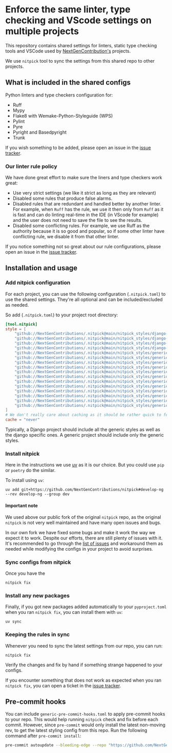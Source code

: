 # Enforce the same linter, type checking and VScode settings on multiple projects

This repository contains shared settings for linters, static type checking tools and VSCode used by [NextGenContribution's](https://github.com/NextGenContributions) projects.

We use `nitpick` tool to sync the settings from this shared repo to other projects.

## What is included in the shared configs

Python linters and type checkers configuration for:

- Ruff
- Mypy
- Flake8 with Wemake-Python-Styleguide (WPS)
- Pylint
- Pyre
- Pyright and Basedpyright
- Trunk

If you wish something to be added, please open an issue in the [issue tracker](https://github.com/NextGenContributions/.nitpick/).

### Our linter rule policy

We have done great effort to make sure the liners and type checkers work great:

- Use very strict settings (we like it strict as long as they are relevant)
- Disabled some rules that produce false alarms.
- Disabled rules that are redundant and handled better by another linter. For example, when `Ruff` has the rule, we use it then only from `Ruff` as it is fast and can do linting real-time in the IDE (in VScode for example) and the user does not need to save the file to see the results.
- Disabled some conflicting rules. For example, we use Ruff as the authority because it is so good and popular, so if some other linter have conflicting rule, we disable it from that other linter.

If you notice something not so great about our rule configurations, please open an issue in the [issue tracker](https://github.com/NextGenContributions/.nitpick/).

## Installation and usage

### Add nitpick configuration

For each project, you can use the following configuration (`.nitpick.toml`) to use the shared settings. They're all optional and can be included/excluded as needed.

So add (`.nitpick.toml`) to your project root directory:

```toml
[tool.nitpick]
style = [
    "github://NextGenContributions/.nitpick@main/nitpick_styles/django-flake8.toml",
    "github://NextGenContributions/.nitpick@main/nitpick_styles/django-mypy.toml",
    "github://NextGenContributions/.nitpick@main/nitpick_styles/django-ruff.toml",
    "github://NextGenContributions/.nitpick@main/nitpick_styles/django-pyproject.toml",
    "github://NextGenContributions/.nitpick@main/nitpick_styles/generic-codacy.toml",
    "github://NextGenContributions/.nitpick@main/nitpick_styles/generic-deepsource.toml",
    "github://NextGenContributions/.nitpick@main/nitpick_styles/generic-mypy.toml",
    "github://NextGenContributions/.nitpick@main/nitpick_styles/generic-flake8.toml",
    "github://NextGenContributions/.nitpick@main/nitpick_styles/generic-pre-commit-hooks.toml",
    "github://NextGenContributions/.nitpick@main/nitpick_styles/generic-pylintrc.toml",
    "github://NextGenContributions/.nitpick@main/nitpick_styles/generic-pyproject.toml",
    "github://NextGenContributions/.nitpick@main/nitpick_styles/generic-basedpyright.toml",
    "github://NextGenContributions/.nitpick@main/nitpick_styles/generic-pyre.toml",
    "github://NextGenContributions/.nitpick@main/nitpick_styles/generic-ruff.toml",
    "github://NextGenContributions/.nitpick@main/nitpick_styles/generic-taplo.toml",
    "github://NextGenContributions/.nitpick@main/nitpick_styles/generic-trunk.toml",
]
# We don't really care about caching as it should be rather quick to fetch anyway, this ensures fresh configs
cache = "never"
```

Typically, a Django project should include all the generic styles as well as the django specific ones. A generic project should include only the generic styles.

### Install nitpick

Here in the instructions we use [uv](https://docs.astral.sh/uv/) as it is our choice. But you could use `pip` or `poetry` do the similar.

To install using `uv`:

```shell
uv add git+https://github.com/NextGenContributions/nitpick#develop-ng --rev develop-ng --group dev
```

#### Important note

We used above our public fork of the original `nitpick` repo, as the original  `nitpick` is not very well maintained and have many open issues and bugs.

In our own fork we have fixed some bugs and make it work the way we expect it to work. Despite our efforts, there are still plenty of issues with it. It's recommended to go through the [list of issues](https://github.com/NextGenContributions/nitpick/issues) and workaround them as needed while modifying the configs in your project to avoid surprises.

### Sync configs from nitpick

Once you have the

```shell
nitpick fix
```

### Install any new packages

Finally, if you got new packages added automatically to your `pyproject.toml` when you ran `nitpick fix`, you can install them with `uv`:

```shell
uv sync
```

### Keeping the rules in sync

Whenever you need to sync the latest settings from our repo, you can run:

```shell
nitpick fix
```

Verify the changes and fix by hand if something strange happened to your configs.

If you encounter something that does not work as expected when you ran `nitpick fix`, you can open a ticket in the [issue tracker](https://github.com/NextGenContributions/nitpick/issues).

## Pre-commit hooks

You can include `generic-pre-commit-hooks.toml` to apply pre-commit hooks to your repo. This would help running `nitpick` check and fix before each commit. However, since `pre-commit` would only install the latest non-moving rev, to get the latest styling config from this repo. Run the following command after `pre-commit install`:

```bash
pre-commit autoupdate --bleeding-edge --repo "https://github.com/NextGenContributions/nitpick"
```
